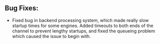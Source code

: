 <!--
title: "Contrast 2.1.4 Release Notes, June 20, 2013"
description: "Contrast 2.1.4 Release Notes, June 20, 2013"
tags: "2.1.4 June Release Notes"
-->

## Bug Fixes:
* Fixed bug in backend processing system, which made really slow startup times for some engines. Added timeouts to both ends of the channel to prevent lengthy startups, and fixed the queueing problem which caused the issue to begin with. 
